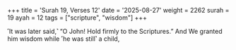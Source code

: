 +++
title = 'Surah 19, Verses 12'
date = '2025-08-27'
weight = 2262
surah = 19
ayah = 12
tags = ["scripture", "wisdom"]
+++

˹It was later said,˺ “O John! Hold firmly to the Scriptures.” And We granted him wisdom while ˹he was still˺ a child,